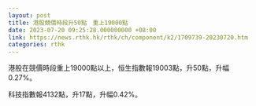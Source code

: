 ```yaml
---
layout: post
title: 港股競價時段升50點　重上19000點
date: 2023-07-20 09:25:28.000000000 +08:00
link: https://news.rthk.hk/rthk/ch/component/k2/1709739-20230720.htm
categories: rthk
---
```


港股在競價時段重上19000點以上，恒生指數報19003點，升50點，升幅0.27%。

科技指數報4132點，升17點，升幅0.42%。
